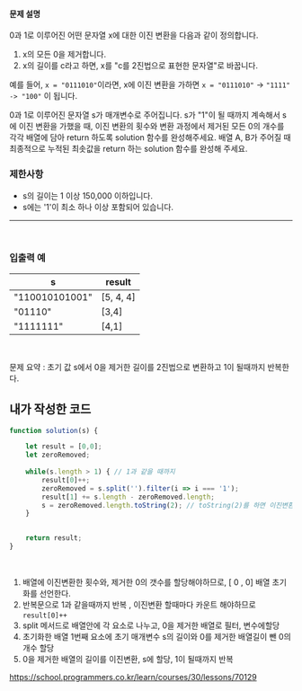 #### 문제 설명

0과 1로 이루어진 어떤 문자열 x에 대한 이진 변환을 다음과 같이 정의합니다.

1. x의 모든 0을 제거합니다.
2. x의 길이를 c라고 하면, x를 "c를 2진법으로 표현한 문자열"로 바꿉니다.

예를 들어, `x = "0111010"`이라면, x에 이진 변환을 가하면 `x = "0111010"` -> `"1111" -> "100"` 이 됩니다.

0과 1로 이루어진 문자열 s가 매개변수로 주어집니다. s가 "1"이 될 때까지 계속해서 s에 이진 변환을 가했을 때, 
이진 변환의 횟수와 변환 과정에서 제거된 모든 0의 개수를 각각 배열에 담아 return 하도록 solution 함수를 완성해주세요.
배열 A, B가 주어질 때 최종적으로 누적된 최솟값을 return 하는 solution 함수를 완성해 주세요.<br>

### 제한사항

- s의 길이는 1 이상 150,000 이하입니다.
- s에는 '1'이 최소 하나 이상 포함되어 있습니다.

---

<br>

### 입출력 예

|s|result|
|-|-|
|"110010101001"|	[5, 4, 4] | 
|"01110" | [3,4] | 
| "1111111" | [4,1] |
<br>

문제 요약 : 초기 값 s에서 0을 제거한 길이를 2진법으로 변환하고 1이 될때까지 반복한다.


##  내가 작성한 코드

```js
function solution(s) {

    let result = [0,0];
    let zeroRemoved;
    
    while(s.length > 1) { // 1과 같을 때까지
        result[0]++;
        zeroRemoved = s.split('').filter(i => i === '1');
        result[1] += s.length - zeroRemoved.length;
        s = zeroRemoved.length.toString(2); // toString(2)를 하면 이진변환이 된다.
    }
        

    return result;
}
```
<br>

1. 배열에 이진변환한 횟수와, 제거한 0의 갯수를 할당해야하므로,  [ 0 , 0] 배열 초기화를 선언한다.
2. 반복문으로 1과 같을때까지 반복 , 이진변환 할때마다 카운트 해야하므로 `result[0]++`
3. split 메서드로 배열안에 각 요소로 나누고, 0을 제거한 배열로 필터, 변수에할당 
4. 초기화한 배열 1번째 요소에 초기 매개변수 s의 길이와 0를 제거한 배열길이 뺀 0의개수 할당
5. 0을 제거한 배열의 길이를 이진변환, s에 할당, 1이 될때까지 반복



https://school.programmers.co.kr/learn/courses/30/lessons/70129

